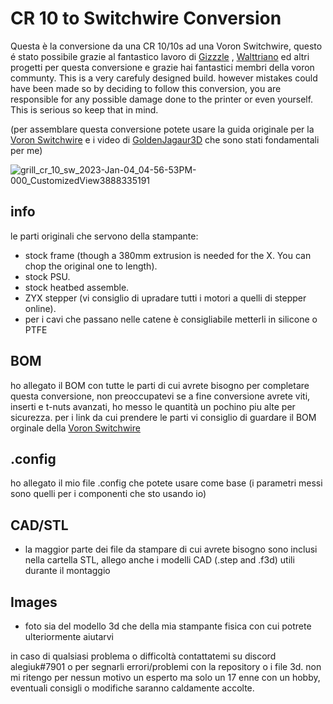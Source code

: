 # CR 10 to Switchwire Conversion
Questa è la conversione da una CR 10/10s ad una Voron Switchwire, questo é stato possibile grazie al fantastico lavoro di <a href="https://github.com/VoronDesign/VoronUsers/tree/master/printer_mods/Gizzle/ender-3_(pro)_switchwire">Gizzzle</a> , <a href="https://github.com/walttriano/VoronUsers/tree/master/printer_mods/Triano/Ender_3Pro_Switchwire">Walttriano</a> ed altri progetti per questa conversione e grazie hai fantastici membri della voron communty. This is a very carefuly designed build. however mistakes could have been made so by deciding to follow this conversion, you are responsible for any possible damage done to the printer or even yourself. This is serious so keep that in mind.

(per assemblare questa conversione potete usare la guida originale per la <a href="https://vorondesign.com/voron_switchwire">Voron Switchwire</a> e i video di <a href="https://youtube.com/playlist?list=PLRsIVaP-BizCdEONPhoDoOAeQk3QzMPTN">GoldenJagaur3D</a> che sono stati fondamentali per me)

![grill_cr_10_sw_2023-Jan-04_04-56-53PM-000_CustomizedView3888335191](https://user-images.githubusercontent.com/64409400/210847624-a9058e55-09cb-4e53-bc6e-bc6451666a2b.png)

## info
le parti originali che servono della stampante:
- stock frame (though a 380mm extrusion is needed for the X. You can chop the original one to length).
- stock PSU.
- stock heatbed assemble.
- ZYX stepper (vi consiglio di upradare tutti i motori a quelli di stepper online).
- per i cavi che passano nelle catene è consigliabile metterli in silicone o PTFE


## BOM
ho allegato il BOM con tutte le parti di cui avrete bisogno per completare questa conversione, non preoccupatevi se a fine conversione avrete viti, inserti e t-nuts avanzati, ho messo le quantità un pochino piu alte per sicurezza. per i link da cui prendere le parti vi consiglio di guardare il BOM orginale della <a href="https://vorondesign.com/voron_switchwire">Voron Switchwire</a>

## .config
ho allegato il mio file .config che potete usare come base (i parametri messi sono quelli per i componenti che sto usando io)

## CAD/STL
- la maggior parte dei file da stampare di cui avrete bisogno sono inclusi nella cartella STL, allego anche i modelli CAD (.step and .f3d) utili durante il montaggio

## Images
- foto sia del modello 3d che della mia stampante fisica con cui potrete ulteriormente aiutarvi


in caso di qualsiasi problema o difficoltà contattatemi su discord alegiuk#7901 o per segnarli errori/problemi con la repository o i file 3d. non mi ritengo per nessun motivo un esperto ma solo un 17 enne con un hobby, eventuali consigli o modifiche saranno caldamente accolte.
